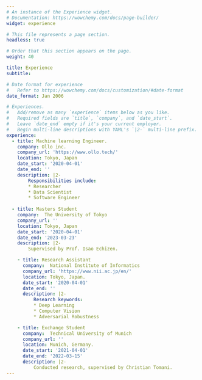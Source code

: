 ```yaml
---
# An instance of the Experience widget.
# Documentation: https://wowchemy.com/docs/page-builder/
widget: experience

# This file represents a page section.
headless: true

# Order that this section appears on the page.
weight: 40

title: Experience
subtitle:

# Date format for experience
#   Refer to https://wowchemy.com/docs/customization/#date-format
date_format: Jan 2006

# Experiences.
#   Add/remove as many `experience` items below as you like.
#   Required fields are `title`, `company`, and `date_start`.
#   Leave `date_end` empty if it's your current employer.
#   Begin multi-line descriptions with YAML's `|2-` multi-line prefix.
experience:
  - title: Machine learning Engineer.
    company: Ollo inc.
    company_url: 'https://www.ollo.tech/'
    location: Tokyo, Japan
    date_start: '2020-04-01'
    date_end: ''
    description: |2-
        Responsibilities include:
        * Researcher
        * Data Scientist
        * Software Engineer 
        
  - title: Masters Student
    company:  The University of Tokyo
    company_url: ''
    location: Tokyo, Japan
    date_start: '2020-04-01'
    date_end: '2023-03-23'
    description: |2-
        Supervised by Prof. Isao Echizen.

    - title: Research Assistant
      company:  National Institute of Informatics
      company_url: 'https://www.nii.ac.jp/en/'
      location: Tokyo, Japan.
      date_start: '2020-04-01'
      date_end: ''
      description: |2-
          Research keywords:
          * Deep Learning
          * Computer Vision
          * Adversarial Robustness

    - title: Exchange Student
      company:  Technical University of Munich
      company_url: ''
      location: Munich, Germany.
      date_start: '2021-04-01'
      date_end: '2022-03-15'
      description: |2-
          Conducted research, supervised by Christian Tomani.
---
```


